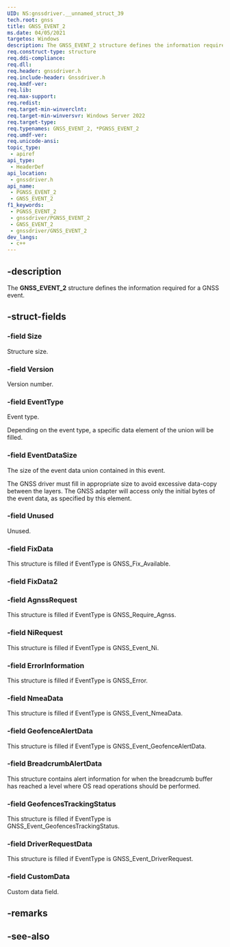 ```yaml
---
UID: NS:gnssdriver.__unnamed_struct_39
tech.root: gnss
title: GNSS_EVENT_2
ms.date: 04/05/2021
targetos: Windows
description: The GNSS_EVENT_2 structure defines the information required for a GNSS event.
req.construct-type: structure
req.ddi-compliance: 
req.dll: 
req.header: gnssdriver.h
req.include-header: Gnssdriver.h
req.kmdf-ver: 
req.lib: 
req.max-support: 
req.redist: 
req.target-min-winverclnt:
req.target-min-winversvr: Windows Server 2022
req.target-type: 
req.typenames: GNSS_EVENT_2, *PGNSS_EVENT_2
req.umdf-ver: 
req.unicode-ansi: 
topic_type:
 - apiref
api_type:
 - HeaderDef
api_location:
 - gnssdriver.h
api_name:
 - PGNSS_EVENT_2
 - GNSS_EVENT_2
f1_keywords:
 - PGNSS_EVENT_2
 - gnssdriver/PGNSS_EVENT_2
 - GNSS_EVENT_2
 - gnssdriver/GNSS_EVENT_2
dev_langs:
 - c++
---
```


## -description

The **GNSS_EVENT_2** structure defines the information required for a GNSS event.

## -struct-fields

### -field Size

Structure size.

### -field Version

Version number.

### -field EventType

Event type.

Depending on the event type, a specific data element of the union will be filled.

### -field EventDataSize

The size of the event data union contained in this event.

The GNSS driver must fill in appropriate size to avoid excessive data-copy between the layers. The GNSS adapter will access only the initial bytes of the event data, as specified by this element.

### -field Unused

Unused.

### -field FixData

This structure is filled if EventType is GNSS_Fix_Available.

### -field FixData2

### -field AgnssRequest

This structure is filled if EventType is GNSS_Require_Agnss.

### -field NiRequest

This structure is filled if EventType is GNSS_Event_Ni.

### -field ErrorInformation

This structure is filled if EventType is GNSS_Error.

### -field NmeaData

This structure is filled if EventType is GNSS_Event_NmeaData.

### -field GeofenceAlertData

This structure is filled if EventType is GNSS_Event_GeofenceAlertData.

### -field BreadcrumbAlertData

This structure contains alert information for when the breadcrumb buffer has reached a level where OS read operations should be performed.

### -field GeofencesTrackingStatus

This structure is filled if EventType is GNSS_Event_GeofencesTrackingStatus.

### -field DriverRequestData

This structure is filled if EventType is GNSS_Event_DriverRequest.

### -field CustomData

Custom data field.

## -remarks

## -see-also

